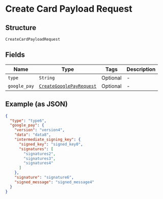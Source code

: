 
# Create Card Payload Request

## Structure

`CreateCardPayloadRequest`

## Fields

| Name | Type | Tags | Description |
|  --- | --- | --- | --- |
| `type` | `String` | Optional | - |
| `google_pay` | [`CreateGooglePayRequest`](../../doc/models/create-google-pay-request.md) | Optional | - |

## Example (as JSON)

```json
{
  "type": "type6",
  "google_pay": {
    "version": "version4",
    "data": "data8",
    "intermediate_signing_key": {
      "signed_key": "signed_key0",
      "signatures": [
        "signatures2",
        "signatures3",
        "signatures4"
      ]
    },
    "signature": "signature6",
    "signed_message": "signed_message4"
  }
}
```

